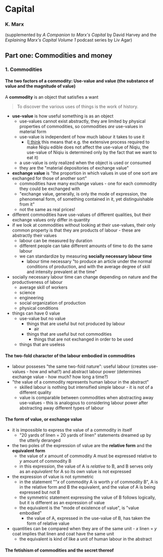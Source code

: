 # Capital

### K. Marx

(supplemented by *A Companion to Marx's Capital* by David Harvey and the *Explaining Marx's Capital Volume 1* podcast series by Liv Agar)

## Part one: Commodities and money

### 1. Commodities

#### The two factors of a commodity: Use-value and value (the substance of value and the magnitude of value)

A **commodity** is an object that satisfies a want

> To discover the various uses of things is the work of history.

- **use-value** is how useful something is as an object
  - use-values cannot exist abstractly, they are limited by physical properties of commodities, so commodities *are* use-values in material form
  - use-value is independent of how much labour it takes to use it
    - (<u>I think</u> this means that e.g. the extensive process required to make Niqiu edible does not affect the use-value of Niqiu, the use-value of Niqiu is determined only by the fact that we want to eat it)
  - a use-value is only realized when the object is used or consumed
  - they are the "material depositories of exchange value"
- **exchange value** is "the proportion in which values in use of one sort are exchanged for those of another sort"
  - commodities have many exchange values - one for each commodity they could be exchanged with
  - "exchange value, generally, is only the mode of expression, the phenomenal form, of something contained in it, yet distinguishable from it"
  - not the same as real prices!
- different commodities have use-values of different qualities, but their exchange values only differ in quantity
- if we look at commodities without looking at their use-values, their only common property is that they are products of labour - these are abstractly their values
  - labour can be measured by duration
  - different people can take different amounts of time to do the same labour
  - we can standardize by measuring **socially necessary labour time**
    - labour time necessary "to produce an article under the normal conditions of production, and with the average degree of skill and intensity prevalent at the time"
- socially necessary labour time can change depending on nature and the productiveness of labour
  - average skill of workers
  - science
  - engineering
  - social organization of production
  - physical conditions
- things can have 0 value
  - use-value but no value
    - things that are useful but not produced by labour
      - air
    - things that are useful but not commodities
      - things that are not exchanged in order to be used
  - things that are useless

#### The two-fold character of the labour embodied in commodities

- labour posseses "the same two-fold nature": useful labour (creates use-values - how and what?) and abstract labour power (determines exchange value - how much? how long a time?)
- "the value of a commodity represents human labour in the abstract"
  - skilled labour is nothing but intensified simple labour - it is not of a different quality
  - value is comparable between commodities when abstracting away use-values - this is analogous to  considering labour power after abstracting away different types of labour


#### The form of value, or exchange value

- it is impossible to express the value of a commodity in itself
  - "20 yards of linen = 20 yards of linen" statements dreamed up by the utterly deranged
- the two poles of the expression of value are the **relative form** and the **equivalent form**
  - the value of $x$ amount of commodity A must be expressed relative to $y$ amount of commodity B
  - in this expression, the value of A is *relative* to B, and B serves only as an *equivalent* for A so its own value is not expressed
- the expression of value is not symmetric
  - in the statement ""$x$ of commodity A is worth $y$ of commodity B", A is in the relative form and B the equivalent, and the value of A is being expressed but not B
  - the symmetric statement expressing the value of B follows logically, but it is different as an expression of value
  - the equivalent is the "mode of existence of value", is "value embodied"
    - the value of A, expressed in the use-value of B, has taken the form of relative value
- quantities can be compared when they are of the same unit - $x$ linen = $y$ coat implies that linen and coat have the same unit
  - the equivalent is kind of like a unit of human labour in the abstract

#### The fetishism of commodities and the secret thereof
